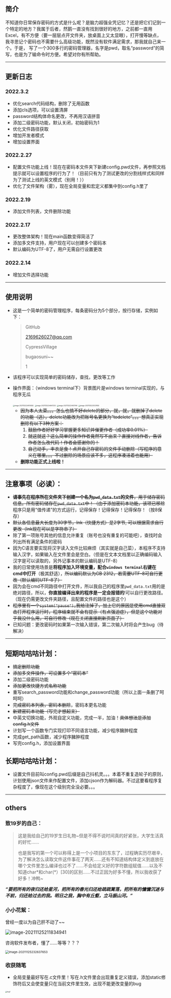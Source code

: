 

## 简介

​		不知道你日常保存密码的方式是什么呢？是脑力超强全凭记忆？还是把它们记到一个特定的地方？我属于后者，然鹅一直没有找到很好的地方，之前都一直用Excel，有不方便（要一层层点开文件夹，放桌面上又太显眼），打开慢等缺点，我寻思记个密码也不需要什么高级功能，既然没有软件满足需求，那我就自己来一个。于是， 写了一个300多行的密码管理器，名字是pwd，取名“password”的简写，也是为了输命令时方便。希望对你有所帮助。

---
## 更新日志

### 2022.3.2
- 优化search代码结构，删除了无用函数
- 添加cls选项，可以设置清屏
- password结构体命名更改，不再用汉语拼音
- 添加二级密码功能，默认关闭，初始密码为1
- 优化文件路径获取
- 增加开发者模式
- 增加设置界面
### 2022.2.27
- 配置文件功能上线！现在在密码本文件夹下新建config.pwd文件，再参照文档提示就可以设置程序的行为了！（目前只有为了测试更改的分割线样式和同样为了测试上线的英文模式（别用！））
- 优化了文件架构（雾），现在全局变量和宏定义都集中到config.h里了
### 2022.2.19
- 添加文件列表，文件删除功能
### 2022.2.17
- 更改整体架构！现在main函数变得简洁了
- 添加多文件支持，用户现在可以创建多个密码本
- 默认编码为UTF-8了，用户无需自行设置更改
### 2022.2.14
- 增加文件选择功能
---

## 使用说明

- 这是一个简单的密码管理程序，每条密码分为5个部分，按行存储，实例如下：

  > GitHub
  >
  > 2169626027@qq.com
  >
  > CypressVillage
  >
  > bugaosuni~~
  >
  > 1

- 该程序可以实现简单的密码储存，查找，更改等工作

- 操作界面：（windows terminal下）背景图片是windows terminal实现的，与程序无瓜

  <img src="pictures.assets/image-20211125234510692.png" alt="image-20211125234510692" style="zoom:33%;" />

  <img src="pictures.assets/image-20211125234847203.png" alt="image-20211125234847203" style="zoom:33%;" />

  <img src="pictures.assets/image-20211125234931148.png" alt="image-20211125234931148" style="zoom:33%;" />

  <img src="pictures.assets/image-20211125235127859.png" alt="image-20211125235127859" style="zoom:33%;" />
  
  - ~~因为本人太菜。。。怎么也搞不好delete的部分，就，就，就删掉了delete的功能（逃），delete功能改为把账号名更换为“todelete”。。。想真正实现删除有以下3种方案：~~
    1. ~~鼓励作者好好学习掌握更多知识并催更作者（成功率0.01%）~~
    2. ~~就这就这？这么简单的操作作者竟然写不出来？直接对线作者，告诉作者怎么改代码！作者会感谢你的！~~
    3. ~~自己动手，丰衣足食！点开自己存密码的文件手动删除（写程序的意义在哪里。。。不过删除的场景应该不多，这程序凑活着也能用）~~
  - **删除功能正式上线啦！**

---

## 注意事项（必读）：

- ~~**请事先在程序所在文件夹下创建一个名为`pwd_data.txt`的文件**，用于储存密码信息。所有密码储存在`pwd_data.txt`中！（由于添加密码本功能，该项已移除~~ 程序只是用“值传递”的方式运行，记得保存！记得保存！记得保存！（按8保存）
- ~~默认各信息最大长度为30字节，lnk（快捷方式）是2字节, 可以根据需求自行更改（lnk现在可以是字符串了）~~
- 除了第一项账号其他的信息允许重复（账号也没有重复的可能吧），查找时会列出所有满足条件的密码
- 因为C语言要实现将汉字读入文件比较麻烦（其实就是自己菜），本程序不支持输入汉字，如果输入在文件里会是空白。（但是在文本文档里以正确编码输入汉字是可以读取的，另外记事本的默认编码是UTF-8）
- 我的日常使用场景是**将程序加入环境变量，配合`windows terminal`右键在cmd中打开**（极其舒适），~~所以编码默认为GB 2312，若需要UTF-8可自行更改（默认编码UTF-8了）~~
- 因为会在cmd不同路径中打开文件，所以我自己的程序里`pwd_data.txt`用的是绝对路径，所以，**你直接编译出来的程序是一定会报错的**!可以自行更改路径。（现在仍需更改文件夹路径，且配置文件的路径也是这个）
- ~~程序里有一个`system("pause");`我给注掉了，加上它的原因是使用cmd直接双击打开程序运行时，程序结束就不会有提示（有点强迫症），但是这个功能对于我没什么用，可自行修改（现在关闭直接刷新页面了）~~
- 已知问题：更改密码时如果第一次输入错误，第二次输入时将会产生bug（待解决）
---

## 短期咕咕咕计划：

- ~~搞定删除功能~~
- ~~添加多文件操作，可设置多个“密码本”~~
- 添加二级密码功能
- ~~添加更改快捷方式名称功能~~
- 重写search_password功能和change_password功能（所以上面一条删了呵呵呵）
- ~~完成密码本列表，密码本删除~~，密码本更名功能
- ~~新建密码本功能（写完才想起来）~~
- 中英文切换功能，外观自定义功能，完成一半，加油！~~具体想法是添加config.h文件~~
- 计划写一个函数专门实现打印不同语言功能，减少程序臃肿程度
- 完成get_path函数，减少程序臃肿程度
- 写完config.h，添加设置界面

## 长期咕咕咕计划：
- 设置文件目前叫config.pwd后缀是自己抖机灵。。。本着不重复造轮子的原则，计划使用json文件来作配置文件，添加cjson作为解码器。不过这要看程序复杂程度了，像现在这个级别完全没必要。。。

---

## others

### 致19岁的自己：

> 这是我给自己的19岁生日礼物~但是不得不说时间真的好紧张，大学生活真的好忙……
>
> 也是我写的第一个可以称得上是一个小项目的东东了，过程确实历尽艰辛，为了解决怎么读取文件这件事花了两天……还有不知道结构体定义到底放在哪个文件里怎么编译也过不了……不会给定义好的字符数组赋值……以及不知道char*和char(\*）[30]的区别……不过正因为好多不懂，所以我收获了好多！冲鸭~
>

***“要把所有的夜归还给星河，把所有的春光归还给疏疏篱落，把所有的慵慵沉迷与不前，归还给过去的我。明日之我，胸中有丘壑，立马振山河。”***

### 小小花絮：


曾经一度以为自己肝不动了~~

![image-20211125211834941](pictures.assets/image-20211125211834941.png)

咨询软件发布者，懂了……等等？？？

<img src="pictures.assets/image-20211125232637653.png" alt="image-20211125232637653" style="zoom: 67%;" />

### 收获随笔

- 全局变量最好写在.c文件里！写在.h文件里会出现重复定义错误，添加static修饰符后又会使变量只在当前文件里生效，出现不能更改变量的bug

<img src="pictures.assets/bug1.jpg" alt="bug1" style="zoom: 33%;" />
